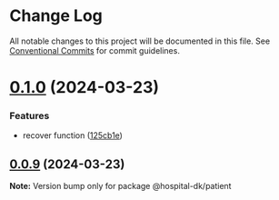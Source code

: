 # Change Log

All notable changes to this project will be documented in this file.
See [Conventional Commits](https://conventionalcommits.org) for commit guidelines.

# [0.1.0](https://github.com/wangxukun/hospital/compare/v0.0.10...v0.1.0) (2024-03-23)


### Features

* recover function ([125cb1e](https://github.com/wangxukun/hospital/commit/125cb1e8e5ec770f0b8f6718592704ef1c6d37ce))





## [0.0.9](https://github.com/wangxukun/hospital/compare/v0.0.8...v0.0.9) (2024-03-23)

**Note:** Version bump only for package @hospital-dk/patient
